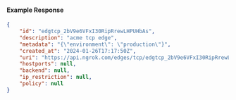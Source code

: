 <!-- Code generated for API Clients. DO NOT EDIT. -->

#### Example Response

```json
{
	"id": "edgtcp_2bV9e6VFxI30RipRrewLHPUHbAs",
	"description": "acme tcp edge",
	"metadata": "{\"environment\": \"production\"}",
	"created_at": "2024-01-26T17:17:50Z",
	"uri": "https://api.ngrok.com/edges/tcp/edgtcp_2bV9e6VFxI30RipRrewLHPUHbAs",
	"hostports": null,
	"backend": null,
	"ip_restriction": null,
	"policy": null
}
```
